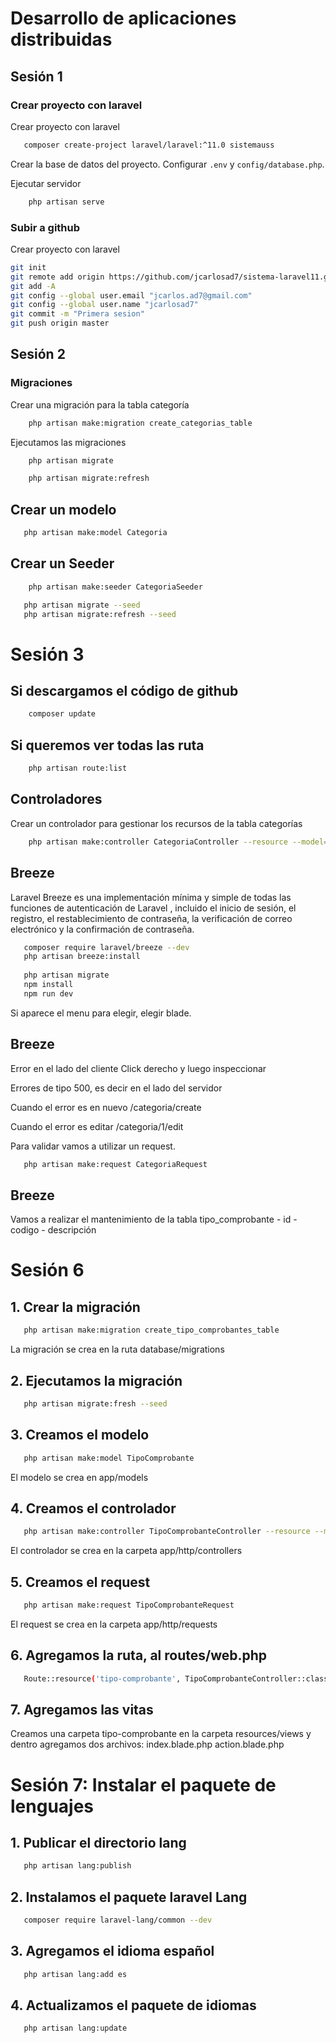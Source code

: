 # Desarrollo de aplicaciones distribuidas
## Sesión 1

### Crear proyecto con laravel
Crear proyecto con laravel
 ```bash
    composer create-project laravel/laravel:^11.0 sistemauss
```
Crear la base de datos del proyecto. Configurar `.env` y `config/database.php`.

Ejecutar servidor
```bash
    php artisan serve
```

### Subir a github
Crear proyecto con laravel
 ```bash
 git init
 git remote add origin https://github.com/jcarlosad7/sistema-laravel11.git
 git add -A
 git config --global user.email "jcarlos.ad7@gmail.com"
 git config --global user.name "jcarlosad7"
 git commit -m "Primera sesion"
 git push origin master
```

## Sesión 2

### Migraciones
Crear una migración para la tabla categoría

```bash
    php artisan make:migration create_categorias_table
```

Ejecutamos las migraciones

```bash
    php artisan migrate
```

```bash
    php artisan migrate:refresh
```

## Crear un modelo
 ```bash
    php artisan make:model Categoria
```

## Crear un Seeder
```bash
    php artisan make:seeder CategoriaSeeder
```

 ```bash
    php artisan migrate --seed
    php artisan migrate:refresh --seed
```

# Sesión 3
## Si descargamos el código de github
```bash
    composer update
```

## Si queremos ver todas las ruta
```bash
    php artisan route:list
```
## Controladores
Crear un controlador para gestionar los recursos de la tabla categorías

```bash
    php artisan make:controller CategoriaController --resource --model=Categoria
```

## Breeze

Laravel Breeze es una implementación mínima y simple de todas las funciones de autenticación de Laravel , incluido el inicio de sesión, el registro, el restablecimiento de contraseña, la verificación de correo electrónico y la confirmación de contraseña.

 ```bash
    composer require laravel/breeze --dev
    php artisan breeze:install
    
    php artisan migrate
    npm install
    npm run dev
```
Si aparece el menu para elegir, elegir blade.

## Breeze
Error en el lado del cliente
Click derecho y luego inspeccionar

Errores de tipo 500, es decir en el lado del servidor

Cuando el error es en nuevo
/categoria/create

Cuando el error es editar
/categoria/1/edit

Para validar vamos a utilizar un request.

 ```bash
    php artisan make:request CategoriaRequest
```

## Breeze
Vamos a realizar el mantenimiento de la tabla
tipo_comprobante
    - id
    - codigo
    - descripción

# Sesión 6
## 1. Crear la migración
 ```bash
    php artisan make:migration create_tipo_comprobantes_table
```
La migración se crea en la ruta database/migrations
## 2. Ejecutamos la migración
 ```bash
    php artisan migrate:fresh --seed
```
## 3. Creamos el modelo
 ```bash
    php artisan make:model TipoComprobante
```
El modelo se crea en app/models
## 4. Creamos el controlador
 ```bash
    php artisan make:controller TipoComprobanteController --resource --model=TipoComprobante
```
El controlador se crea en la carpeta app/http/controllers
## 5. Creamos el request
 ```bash
    php artisan make:request TipoComprobanteRequest
```
El request se crea en la carpeta app/http/requests
## 6. Agregamos la ruta, al routes/web.php
 ```bash
    Route::resource('tipo-comprobante', TipoComprobanteController::class);
```

## 7. Agregamos las vitas
Creamos una carpeta tipo-comprobante en la carpeta resources/views
y dentro agregamos dos archivos:
index.blade.php
action.blade.php



# Sesión 7: Instalar el paquete de lenguajes


## 1. Publicar el directorio lang
 ```bash
    php artisan lang:publish
```

## 2. Instalamos el paquete laravel Lang
 ```bash
    composer require laravel-lang/common --dev
```

## 3. Agregamos el idioma español
 ```bash
    php artisan lang:add es
```
## 4. Actualizamos el paquete de idiomas
 ```bash
    php artisan lang:update
```